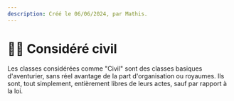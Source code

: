 ```yaml
---
description: Créé le 06/06/2024, par Mathis.
---
```


# 👨‍🌾 Considéré civil

Les classes considérées comme "Civil" sont des classes basiques d'aventurier, sans réel avantage de la part d'organisation ou royaumes. Ils sont, tout simplement, entièrement libres de leurs actes, sauf par rapport à la loi.
